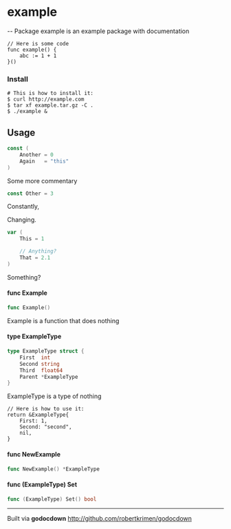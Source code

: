 # example
--
Package example is an example package with documentation

	// Here is some code
	func example() {
		abc := 1 + 1
	}()

### Install

	# This is how to install it:
	$ curl http://example.com
	$ tar xf example.tar.gz -C .
	$ ./example &

## Usage

```go
const (
	Another = 0
	Again   = "this"
)
```
Some more commentary

```go
const Other = 3
```
Constantly,

Changing.

```go
var (
	This = 1

	// Anything?
	That = 2.1
)
```
Something?

#### func  Example

```go
func Example()
```
Example is a function that does nothing

#### type ExampleType

```go
type ExampleType struct {
	First  int
	Second string
	Third  float64
	Parent *ExampleType
}
```

ExampleType is a type of nothing

    // Here is how to use it:
    return &ExampleType{
    	First: 1,
    	Second: "second",
    	nil,
    }

#### func  NewExample

```go
func NewExample() *ExampleType
```

#### func (ExampleType) Set

```go
func (ExampleType) Set() bool
```



---
Built via **godocdown** http://github.com/robertkrimen/godocdown
